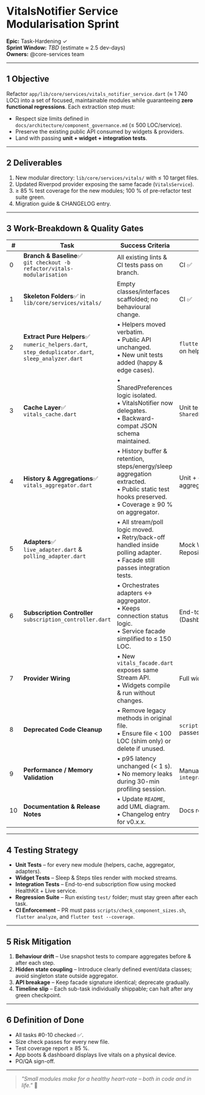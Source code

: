 # VitalsNotifier Service Modularisation Sprint

**Epic:** Task-Hardening ✓\
**Sprint Window:** _TBD_ (estimate ≈ 2.5 dev-days)\
**Owners:** @core-services team

---

## 1 Objective

Refactor `app/lib/core/services/vitals_notifier_service.dart` (≈ 1 740 LOC) into
a set of focused, maintainable modules while guaranteeing **zero functional
regressions**. Each extraction step must:

- Respect size limits defined in `docs/architecture/component_governance.md` (≤
  500 LOC/service).
- Preserve the existing public API consumed by widgets & providers.
- Land with passing **unit + widget + integration tests**.

---

## 2 Deliverables

1. New modular directory: `lib/core/services/vitals/` with ≤ 10 target files.
2. Updated Riverpod provider exposing the same facade (`VitalsService`).
3. ≥ 85 % test coverage for the new modules; 100 % of pre-refactor test suite
   green.
4. Migration guide & CHANGELOG entry.

---

## 3 Work-Breakdown & Quality Gates

| #  | Task                                                                                                   | Success Criteria                                                                                                                                       | Test/Gate                                               |
| -- | ------------------------------------------------------------------------------------------------------ | ------------------------------------------------------------------------------------------------------------------------------------------------------ | ------------------------------------------------------- |
| 0  | **Branch & Baseline**✅<br/>`git checkout -b refactor/vitals-modularisation`                           | All existing lints & CI tests pass on branch.                                                                                                          | CI ✅                                                   |
| 1  | **Skeleton Folders**✅ in `lib/core/services/vitals/`                                                  | Empty classes/interfaces scaffolded; no behavioural change.                                                                                            | CI ✅                                                   |
| 2  | **Extract Pure Helpers**✅<br/>`numeric_helpers.dart`, `step_deduplicator.dart`, `sleep_analyzer.dart` | • Helpers moved verbatim.<br/>• Public API unchanged.<br/>• New unit tests added (happy & edge cases).                                                 | `flutter test` ✅ + 85 % coverage on helpers            |
| 3  | **Cache Layer**✅<br/>`vitals_cache.dart`                                                              | • SharedPreferences logic isolated.<br/>• VitalsNotifier now delegates.<br/>• Backward-compat JSON schema maintained.                                  | Unit tests mocking `SharedPreferences`                  |
| 4  | **History & Aggregations**✅<br/>`vitals_aggregator.dart`                                              | • History buffer & retention, steps/energy/sleep aggregation extracted.<br/>• Public static test hooks preserved.<br/>• Coverage ≥ 90 % on aggregator. | Unit + golden snapshot of aggregates                    |
| 5  | **Adapters**✅<br/>`live_adapter.dart` & `polling_adapter.dart`                                        | • All stream/poll logic moved.<br/>• Retry/back-off handled inside polling adapter.<br/>• Facade still passes integration tests.                       | Mock WearableLiveService & Repository integration tests |
| 6  | **Subscription Controller**<br/>`subscription_controller.dart`                                         | • Orchestrates adapters ↔ aggregator.<br/>• Keeps connection status logic.<br/>• Service facade simplified to ≤ 150 LOC.                               | End-to-end widget test (Dashboard)                      |
| 7  | **Provider Wiring**                                                                                    | • New `vitals_facade.dart` exposes same Stream API.<br/>• Widgets compile & run without changes.                                                       | Full widget test suite                                  |
| 8  | **Deprecated Code Cleanup**                                                                            | • Remove legacy methods in original file.<br/>• Ensure file < 100 LOC (shim only) or delete if unused.                                                 | `scripts/check_component_sizes.sh` passes               |
| 9  | **Performance / Memory Validation**                                                                    | • p95 latency unchanged (< 1 s).<br/>• No memory leaks during 30-min profiling session.                                                                | Manual run + `integration_test/perf`                    |
| 10 | **Documentation & Release Notes**                                                                      | • Update `README`, add UML diagram.<br/>• Changelog entry for v0.x.x.                                                                                  | Docs review                                             |

---

## 4 Testing Strategy

- **Unit Tests** – for every new module (helpers, cache, aggregator, adapters).
- **Widget Tests** – Sleep & Steps tiles render with mocked streams.
- **Integration Tests** – End-to-end subscription flow using mocked HealthKit +
  Live service.
- **Regression Suite** – Run existing `test/` folder; must stay green after each
  task.
- **CI Enforcement** – PR must pass `scripts/check_component_sizes.sh`,
  `flutter analyze`, and `flutter test --coverage`.

---

## 5 Risk Mitigation

1. **Behaviour drift** – Use snapshot tests to compare aggregates before & after
   each step.
2. **Hidden state coupling** – Introduce clearly defined event/data classes;
   avoid singleton state outside aggregator.
3. **API breakage** – Keep facade signature identical; deprecate gradually.
4. **Timeline slip** – Each sub-task individually shippable; can halt after any
   green checkpoint.

---

## 6 Definition of Done

- All tasks #0-10 checked ✅.
- Size check passes for every new file.
- Test coverage report ≥ 85 %.
- App boots & dashboard displays live vitals on a physical device.
- PO/QA sign-off.

---

> _"Small modules make for a healthy heart-rate – both in code and in life."_ 🐝
